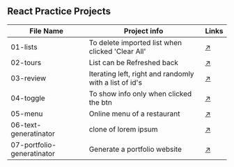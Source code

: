 ## React Practice Projects

File Name  | Project info  | Links
------------- | ------------- | -------------
01-lists  | To delete imported list when clicked 'Clear All'  |  [↗](https://ib0d8.csb.app/)
02-tours  | List can be Refreshed back  |  [↗](https://g80lg.csb.app/)
03-review | Iterating left, right and randomly with a list of id's  |  [↗](https://8c0e7.csb.app/)
04-toggle | To show info only when clicked the btn  |  [↗](https://mmek2.csb.app/)
05-menu   | Online menu of a restaurant  |  [↗](https://xkee7.csb.app/)
06-text-generatinator | clone of lorem ipsum  |  [↗](https://text-generatinator-hirva.netlify.app/)
07-portfolio-generatinator  |  Generate a portfolio website  | [↗](https://portfolio-generatinator-hirva.netlify.app/)